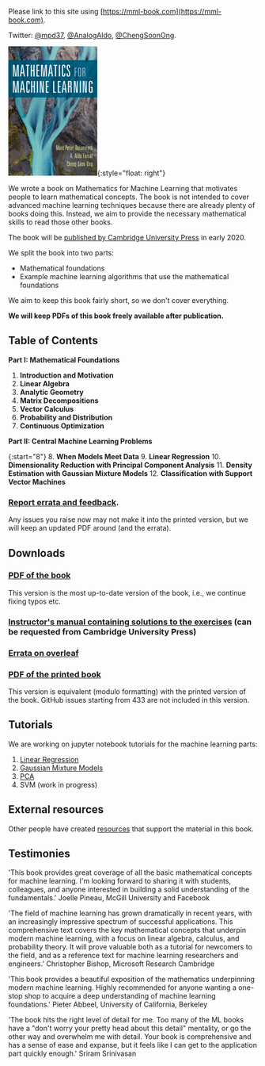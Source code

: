 ---
---

Please link to this site using [https://mml-book.com](https://mml-book.com).

Twitter: [@mpd37](https://twitter.com/mpd37), [@AnalogAldo](https://twitter.com/analogaldo), [@ChengSoonOng](https://twitter.com/ChengSoonOng).

![book cover](static/images/mml-book-cover.jpg){:style="float: right"}

We wrote a book on Mathematics for Machine Learning that motivates people to learn mathematical concepts. The book is not intended to cover advanced machine learning techniques because there are already plenty of books doing this. Instead, we aim to provide the necessary mathematical skills to read those other books.

The book will be [published by Cambridge University Press](https://www.cambridge.org/academic/subjects/computer-science/pattern-recognition-and-machine-learning/mathematics-machine-learning?format=PB) in early 2020.

We split the book into two parts:

* Mathematical foundations
* Example machine learning algorithms that use the mathematical foundations

We aim to keep this book fairly short, so we don't cover everything.

**We will keep PDFs of this book freely available after publication.**

##  Table of Contents

**Part I: Mathematical Foundations**  

1. **Introduction and Motivation**
2. **Linear Algebra**
3. **Analytic Geometry**
4. **Matrix Decompositions**
5. **Vector Calculus**
6. **Probability and Distribution**
7. **Continuous Optimization**

**Part II: Central Machine Learning Problems**  

{:start="8"}
8. **When Models Meet Data**
9. **Linear Regression**
10. **Dimensionality Reduction with Principal Component Analysis**
11. **Density Estimation with Gaussian Mixture Models**
12. **Classification with Support Vector Machines**


### [Report errata and feedback](https://github.com/mml-book/mml-book.github.io/issues).

Any issues you raise now may not make it into the printed version, but we will keep an updated PDF around (and the errata).


## Downloads
### [PDF of the book](book/mml-book.pdf)
This version is the most up-to-date version of the book, i.e., we continue fixing typos etc.
### [Instructor's manual containing solutions to the exercises](https://www.cambridge.org/us/academic/subjects/computer-science/pattern-recognition-and-machine-learning/mathematics-machine-learning) (can be requested from Cambridge University Press)
### [Errata on overleaf](https://www.overleaf.com/read/gskfhtxdwtmh)
### [PDF of the printed book](book/mml-book_printed.pdf)
This version is equivalent (modulo formatting) with the printed version of the book. GitHub issues starting from 433 are not included in this version.


## Tutorials
We are working on jupyter notebook tutorials for the machine learning parts:

1. [Linear Regression](https://nbviewer.jupyter.org/github/mml-book/mml-book.github.io/blob/master/tutorials/tutorial_linear_regression.ipynb)
2. [Gaussian Mixture Models](https://nbviewer.jupyter.org/github/mml-book/mml-book.github.io/blob/master/tutorials/tutorial_gmm.ipynb)
3. [PCA](https://nbviewer.jupyter.org/github/mml-book/mml-book.github.io/blob/master/tutorials/tutorial_pca.ipynb)
4. SVM (work in progress)


## External resources
Other people have created [resources](/external.html) that support the material in this book.

## Testimonies
'This book provides great coverage of all the basic mathematical concepts for machine learning. I'm looking forward to sharing it with students, colleagues, and anyone interested in building a solid understanding of the fundamentals.'
Joelle Pineau, McGill University and Facebook

'The field of machine learning has grown dramatically in recent years, with an increasingly impressive spectrum of successful applications. This comprehensive text covers the key mathematical concepts that underpin modern machine learning, with a focus on linear algebra, calculus, and probability theory. It will prove valuable both as a tutorial for newcomers to the field, and as a reference text for machine learning researchers and engineers.'
Christopher Bishop, Microsoft Research Cambridge

'This book provides a beautiful exposition of the mathematics underpinning modern machine learning. Highly recommended for anyone wanting a one-stop shop to acquire a deep understanding of machine learning foundations.'
Pieter Abbeel, University of California, Berkeley

'The book hits the right level of detail for me. Too many of the ML books have a "don't worry your pretty head about this detail" mentality, or go the other way and overwhelm me with detail. Your book is comprehensive and has a sense of ease and expanse, but it feels like I can get to the application part quickly enough.'
Sriram Srinivasan
